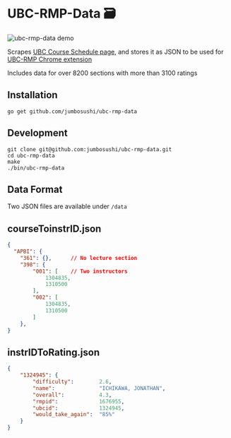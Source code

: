 # UBC-RMP-Data :card_file_box:

![ubc-rmp-data demo](https://user-images.githubusercontent.com/9669739/52615922-b411c880-2e4b-11e9-9d80-fc00f31b0b3e.gif)

Scrapes [UBC Course Schedule page](https://courses.students.ubc.ca/cs/courseschedule?pname=subjarea), and stores it as JSON to be used for [UBC-RMP Chrome extension](https://github.com/jumbosushi/ubc-rmp)

Includes data for over 8200 sections with more than 3100 ratings

## Installation

```
go get github.com/jumbosushi/ubc-rmp-data
```

## Development

```
git clone git@github.com:jumbosushi/ubc-rmp-data.git
cd ubc-rmp-data
make
./bin/ubc-rmp-data
```

## Data Format

Two JSON files are available under `/data`

## courseToinstrID.json


```json
{
  "APBI": {
    "361": {},      // No lecture section
    "398": {
        "001": [    // Two instructors
            1304835,
            1310500
        ],
        "002": [
            1304835,
            1310500
        ]
    },
}
```

## instrIDToRating.json

```json
{
    "1324945": {
        "difficulty":        2.6,
        "name":              "ICHIKAWA, JONATHAN",
        "overall":           4.3,
        "rmpid":             1676955,
        "ubcid":             1324945,
        "would_take_again":  "85%"
    }
}
```
